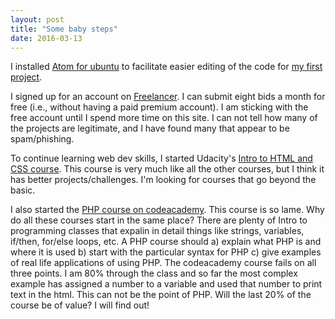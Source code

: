 ```yaml
---
layout: post
title: "Some baby steps"
date: 2016-03-13
---
```

I installed [Atom for ubuntu](https://atom.io/) to facilitate easier editing of the code for [my first project](/2016/03/08/Project1). 

I signed up for an account on [Freelancer](https://www.freelancer.com/). I can submit eight bids a month for free (i.e., without having a paid premium account). I am sticking with the free account until I spend more time on this site. I can not tell how many of the projects are legitimate, and I have found many that appear to be spam/phishing. 

To continue learning web dev skills, I started Udacity's [Intro to HTML and CSS course](https://www.udacity.com/course/intro-to-html-and-css--ud304). This course is very much like all the other courses, but I think it has better projects/challenges. I'm looking for courses that go beyond the basic.

I also started the [PHP course on codeacademy](https://www.codecademy.com/learn/php). This course is so lame. Why do all these courses start in the same place? There are plenty of Intro to programming classes that expalin in detail things like strings, variables, if/then, for/else loops, etc. A PHP course should a) explain what PHP is and where it is used b) start with the particular syntax for PHP c) give examples of real life applications of using PHP. The codeacademy course fails on all three points. I am 80% through the class and so far the most complex example has assigned a number to a variable and used that number to print text in the html. This can not be the point of PHP. Will the last 20% of the course be of value? I will find out!
